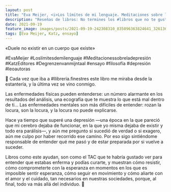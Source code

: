 ```yaml
---
layout: post
title: "Eva Meijer, <i>Los límites de mi lenguaje. Meditaciones sobre la depresión</i>"
description: "Reseñas de libros: No termines los #libros que no te gustan. I els #llibres que t'agraden llegeix-los tants cops com calgui."
date: 2021-09-19
feature_image: images/posts/2021-09-19-242308310_835096363824641_3261366845525172564_n_17901409973239134.jpg
tags: [Eva Meijer, Katz, ensayo]
---
```


«Duele no existir en un cuerpo que existe»
<!--more-->

#EvaMeijer #Loslímitesdemilenguaje #Meditacionessobreladepresión #KatzEditores #Degrenzenvanmijntaal #ensayo #filosofía #depresión #leoautoras

🌱 Cada vez que iba a #llibreria.finestres este libro me miraba desde la estantería, y la última vez se vino conmigo.

Las enfermedades físicas pueden entenderse: un número alarmante en los resultados del análisis, una ecografía que te muestra lo que está mal dentro de ti… Las enfermedades mentales son más difíciles de entender: rozan la locura, son la locura, y la locura no puede explicarse.

Hace ya tiempo que superé una depresión —una época en la que pareció que mi cerebro dejaba de funcionar, en la que yo misma dejaba de existir y todo era parálisis—, y aún me pregunto si sucedió de verdad o si exagero, aún me culpo por haber recorrido ese camino. Por eso sigo sintiéndome responsable de entender qué me pasó y de estar preparada por si vuelve a suceder. 

Libros como este ayudan, son como el TAC que te habría gustado ver para entender que estabas enferma y podías curarte, y muestran cómo resistir, cómo comprometerte con la esperanza en momentos en los que es imposible sentir esperanza, cómo seguir en movimiento y cómo aliarte con el amor y el cuidado, tan necesarios en nuestras sociedades, porque, al final, todo va más allá del individuo. 🌱
